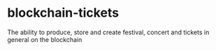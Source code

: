 # blockchain-tickets
The ability to produce, store and create festival, concert and tickets in general on the blockchain
